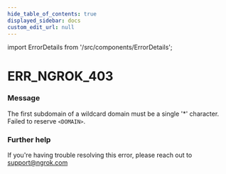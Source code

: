```yaml
---
hide_table_of_contents: true
displayed_sidebar: docs
custom_edit_url: null
---
```


import ErrorDetails from '/src/components/ErrorDetails';

# ERR_NGROK_403

### Message
The first subdomain of a wildcard domain must be a single '*' character. Failed to reserve `<DOMAIN>`.

### Further help
If you're having trouble resolving this error, please reach out to [support@ngrok.com](mailto:support@ngrok.com?subject=Help%20with%20ERR_NGROK_403)

<ErrorDetails error='err_ngrok_403' />
